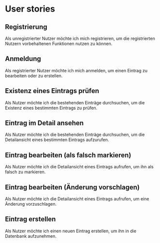 # User stories #

## Registrierung ##

Als unregistrierter Nutzer möchte ich mich registrieren, um die registrierten Nutzern vorbehaltenen Funktionen nutzen zu können.



## Anmeldung ##

Als registrierter Nutzer möchte ich mich anmelden, um einen Eintrag zu bearbeiten oder zu erstellen.



## Existenz eines Eintrags prüfen ##

Als Nutzer möchte ich die bestehenden Einträge durchsuchen, um die Existenz eines bestimmten Eintrags zu prüfen.



## Eintrag im Detail ansehen ##

Als Nutzer möchte ich die bestehenden Einträge durchsuchen, um die Detailansicht eines bestimmten Eintrags aufzurufen.



## Eintrag bearbeiten (als falsch markieren) ##

Als Nutzer möchte ich die Detailansicht eines Eintrags aufrufen, um ihn als falsch zu markieren.



## Eintrag bearbeiten (Änderung vorschlagen) ##

Als Nutzer möchte ich die Detailansicht eines Eintrags aufrufen, um eine Änderung vorzuschlagen.



## Eintrag erstellen ##

Als Nutzer möchte ich einen neuen Eintrag erstellen, um ihn in die Datenbank aufzunehmen.

